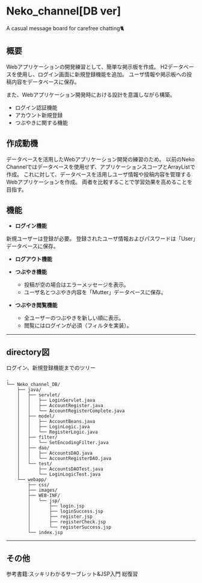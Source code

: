 # Neko_channel[DB ver]
A casual message board for carefree chatting🐈

## 概要
Webアプリケーションの開発練習として、簡単な掲示板を作成。
H2データベースを使用し、ログイン画面に新規登録機能を追加。
ユーザ情報や掲示板への投稿内容をデータベースに保存。

また、Webアプリケーション開発時における設計を意識しながら構築。

- ログイン認証機能
- アカウント新規登録
- つぶやきに関する機能


## 作成動機
データベースを活用したWebアプリケーション開発の練習のため。
以前のNeko Channelではデータベースを使用せず、アプリケーションスコープとArrayListで作成。
これに対して、データベースを活用しユーザ情報や投稿内容を管理するWebアプリケーションを作成。
両者を比較することで学習効果を高めることを目指す。

## 機能
- **ログイン機能**

新規ユーザーは登録が必要。
登録されたユーザ情報およびパスワードは「User」データベースに保存。

- **ログアウト機能**

- **つぶやき機能**

     - 投稿が空の場合はエラーメッセージを表示。
     - ユーザ名とつぶやき内容を「Mutter」データベースに保存。

- **つぶやき閲覧機能**

     - 全ユーザーのつぶやきを新しい順に表示。
     - 閲覧にはログインが必須（フィルタを実装）。

---

## directory図

ログイン、新規登録機能までのツリー
```
.
└── Neko_channel_DB/
    ├── java/
    │   ├── servlet/
    │   │   ├── LoginServlet.java
    │   │   ├── AccountRegister.java
    │   │   └── AccountRegisterComplete.java
    │   ├── model/
    │   │   ├── AccountBeans.java
    │   │   ├── LoginLogic.java
    │   │   └── RegisterLogic.java
    │   ├── filter/
    │   │   └── SetEncodingFilter.java
    │   ├── dao/
    │   │   ├── AccountsDAO.java
    │   │   └── AccountRegisterDAO.java
    │   └── test/
    │       ├── AccountsDAOTest.java
    │       └── LoginLogicTest.java
    └── webapp/
        ├── css/
        ├── images/
        ├── WEB-INF/
        │   └── jsp/
        │       ├── login.jsp
        │       ├── loginSuccess.jsp
        │       ├── register.jsp
        │       ├── registerCheck.jsp
        │       └── registerSuccess.jsp
        └── index.jsp
```
---

## その他
参考書籍:スッキリわかるサーブレット&JSP入門
総復習


